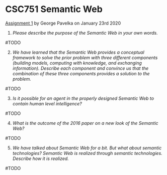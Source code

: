 # CSC751 Semantic Web

[Assignment 1][1] by George Pavelka on January 23rd 2020

1. _Please describe the purpose of the Semantic Web in your own words._

#TODO

2. _We have learned that the Semantic Web provides a conceptual framework to solve the prior problem with three different components (building models, computing with knowledge, and exchanging information). Describe each component and convince us that the combination of these three components provides a solution to the problem._

#TODO

3. _Is it possible for an agent in the properly designed Semantic Web to contain human level intelligence?_

#TODO

4. _What is the outcome of the 2016 paper on a new look of the Semantic Web?_

#TODO

5. _We have talked about Semantic Web for a bit. But what about semantic technologies? Semantic Web is realized through semantic technologies. Describe how it is realized._

#TODO

[1]: http://www.cs.miami.edu/home/visser/csc751-files/CSC751-Assignment-1.pdf
(Assignment source PDF)
